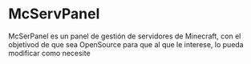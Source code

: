 # McServPanel
McSerPanel es un panel de gestión de servidores de Minecraft, con el objetivod de que sea OpenSource para que al que le interese, lo pueda modificar como necesite
